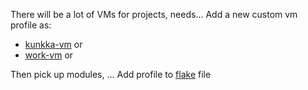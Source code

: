 There will be a lot of VMs for projects, needs...
Add a new custom vm profile as:
- [kunkka-vm](./kunkka-vm.nix) or
- [work-vm](./work-vm.nix) or

Then pick up modules, ...
Add profile to [flake](../../flake.nix) file 
